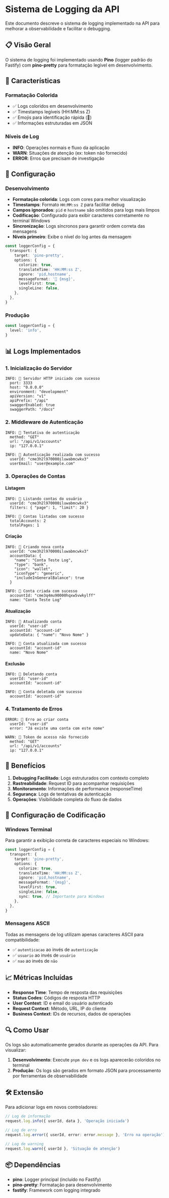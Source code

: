 # Sistema de Logging da API

Este documento descreve o sistema de logging implementado na API para melhorar a observabilidade e facilitar o debugging.

## 📋 Visão Geral

O sistema de logging foi implementado usando **Pino** (logger padrão do Fastify) com **pino-pretty** para formatação legível em desenvolvimento.

## 🎨 Características

### Formatação Colorida
- ✅ Logs coloridos em desenvolvimento
- ✅ Timestamps legíveis (HH:MM:ss Z)
- ✅ Emojis para identificação rápida (🚀)
- ✅ Informações estruturadas em JSON

### Níveis de Log
- **INFO**: Operações normais e fluxo da aplicação
- **WARN**: Situações de atenção (ex: token não fornecido)
- **ERROR**: Erros que precisam de investigação

## 🔧 Configuração

### Desenvolvimento
- **Formatação colorida**: Logs com cores para melhor visualização
- **Timestamps**: Formato `HH:MM:ss Z` para facilitar debug
- **Campos ignorados**: `pid` e `hostname` são omitidos para logs mais limpos
- **Codificação**: Configurado para exibir caracteres corretamente no terminal Windows
- **Sincronização**: Logs síncronos para garantir ordem correta das mensagens
- **Níveis primeiro**: Exibe o nível do log antes da mensagem

```typescript
const loggerConfig = {
  transport: {
    target: 'pino-pretty',
    options: {
      colorize: true,
      translateTime: 'HH:MM:ss Z',
      ignore: 'pid,hostname',
      messageFormat: '🚀 {msg}',
      levelFirst: true,
      singleLine: false,
    },
  },
}
```

### Produção
```typescript
const loggerConfig = {
  level: 'info',
}
```

## 📊 Logs Implementados

### 1. Inicialização do Servidor
```
INFO: 🚀 Servidor HTTP iniciado com sucesso
  port: 3333
  host: "0.0.0.0"
  environment: "development"
  apiVersion: "v1"
  apiPrefix: "/api"
  swaggerEnabled: true
  swaggerPath: "/docs"
```

### 2. Middleware de Autenticação
```
INFO: 🚀 Tentativa de autenticação
  method: "GET"
  url: "/api/v1/accounts"
  ip: "127.0.0.1"

INFO: 🚀 Autenticação realizada com sucesso
  userId: "cme3h2l970000iluwabmcwkv3"
  userEmail: "user@example.com"
```

### 3. Operações de Contas

#### Listagem
```
INFO: 🚀 Listando contas do usuário
  userId: "cme3h2l970000iluwabmcwkv3"
  filters: { "page": 1, "limit": 20 }

INFO: 🚀 Contas listadas com sucesso
  totalAccounts: 2
  totalPages: 1
```

#### Criação
```
INFO: 🚀 Criando nova conta
  userId: "cme3h2l970000iluwabmcwkv3"
  accountData: {
    "name": "Conta Teste Log",
    "type": "bank",
    "icon": "wallet",
    "iconType": "generic",
    "includeInGeneralBalance": true
  }

INFO: 🚀 Conta criada com sucesso
  accountId: "cme3q4mu90000hqxw5vwkylff"
  name: "Conta Teste Log"
```

#### Atualização
```
INFO: 🚀 Atualizando conta
  userId: "user-id"
  accountId: "account-id"
  updateData: { "name": "Novo Nome" }

INFO: 🚀 Conta atualizada com sucesso
  accountId: "account-id"
  name: "Novo Nome"
```

#### Exclusão
```
INFO: 🚀 Deletando conta
  userId: "user-id"
  accountId: "account-id"

INFO: 🚀 Conta deletada com sucesso
  accountId: "account-id"
```

### 4. Tratamento de Erros
```
ERROR: 🚀 Erro ao criar conta
  userId: "user-id"
  error: "Já existe uma conta com este nome"

WARN: 🚀 Token de acesso não fornecido
  method: "GET"
  url: "/api/v1/accounts"
  ip: "127.0.0.1"
```

## 🚀 Benefícios

1. **Debugging Facilitado**: Logs estruturados com contexto completo
2. **Rastreabilidade**: Request ID para acompanhar requisições
3. **Monitoramento**: Informações de performance (responseTime)
4. **Segurança**: Logs de tentativas de autenticação
5. **Operações**: Visibilidade completa do fluxo de dados

## 🔧 Configuração de Codificação

### Windows Terminal
Para garantir a exibição correta de caracteres especiais no Windows:

```typescript
const loggerConfig = {
  transport: {
    target: 'pino-pretty',
    options: {
      colorize: true,
      translateTime: 'HH:MM:ss Z',
      ignore: 'pid,hostname',
      messageFormat: '{msg}',
      levelFirst: true,
      singleLine: false,
      sync: true, // Importante para Windows
    },
  },
}
```

### Mensagens ASCII
Todas as mensagens de log utilizam apenas caracteres ASCII para compatibilidade:
- ✅ `autenticacao` ao invés de `autenticação`
- ✅ `usuario` ao invés de `usuário`
- ✅ `nao` ao invés de `não`

## 📈 Métricas Incluídas

- **Response Time**: Tempo de resposta das requisições
- **Status Codes**: Códigos de resposta HTTP
- **User Context**: ID e email do usuário autenticado
- **Request Context**: Método, URL, IP do cliente
- **Business Context**: IDs de recursos, dados de operações

## 🔍 Como Usar

Os logs são automaticamente gerados durante as operações da API. Para visualizar:

1. **Desenvolvimento**: Execute `pnpm dev` e os logs aparecerão coloridos no terminal
2. **Produção**: Os logs são gerados em formato JSON para processamento por ferramentas de observabilidade

## 🛠️ Extensão

Para adicionar logs em novos controladores:

```typescript
// Log de informação
request.log.info({ userId, data }, 'Operação iniciada')

// Log de erro
request.log.error({ userId, error: error.message }, 'Erro na operação')

// Log de warning
request.log.warn({ userId }, 'Situação de atenção')
```

## 📦 Dependências

- **pino**: Logger principal (incluído no Fastify)
- **pino-pretty**: Formatação para desenvolvimento
- **fastify**: Framework com logging integrado